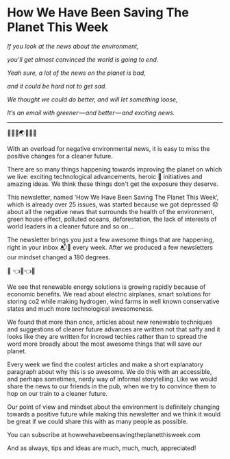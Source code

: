 # How We Have Been Saving The Planet This Week

*If you look at the news about the environment,*

*you’ll get almost convinced the world is going to end.*

*Yeah sure, a lot of the news on the planet is bad,*

*and it could be hard not to get sad.*

*We thought we could do better, and will let something loose,*

*It’s an email with greener — and better — and exciting news.*
___
🚴💨🌞🌏🔋💥🚀

With an overload for negative environmental news, it is easy to miss the positive changes for a cleaner future.

There are so many things happening towards improving the planet on which we live: exciting technological advancements, heroic 💪 initiatives and amazing ideas. We think these things don't get the exposure they deserve.

This newsletter, named ‘How We Have Been Saving The Planet This Week’, which is already over 25 issues, was started because we got depressed 😞 about all the negative news that surrounds the health of the environment, green house effect, polluted oceans, deforestation, the lack of interests of world leaders in a cleaner future and so on…

The newsletter brings you just a few awesome things that are happening, right in your inbox 📬👊 every week.
After we produced a few newsletters our mindset changed a 180 degrees.

🚚 👈🔋👈🌞

We see that renewable energy solutions is growing rapidly because of economic benefits. We read about electric airplanes, smart solutions for storing co2 while making hydrogen, wind farms in well known conservative states and much more technological awesomeness.

We found that more than once, articles about new renewable techniques and suggestions of cleaner future advances are written not that saffy and it looks like they are written for incrowd techies rather than to spread the word more broadly about the most awesome things that will save our planet.

Every week we find the coolest articles and make a short explanatory paragraph about why this is so awesome. We do this with an accessible, and perhaps sometimes, nerdy way of informal storytelling. Like we would share the news to our friends in the pub, when we try to convince them to hop on our train to a cleaner future.

Our point of view and mindset about the environment is definitely changing towards a positive future while making this newsletter and we think it would be great if we could share this with as many people as possible.

You can subscribe at
howwehavebeensavingtheplanetthisweek.com

And as always, tips and ideas are much, much, much, appreciated!
